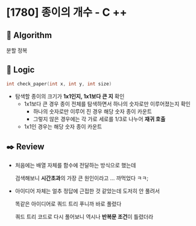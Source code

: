 # [1780] 종이의 개수 - C ++

## :pushpin: **Algorithm**

분할 정복

## :round_pushpin: **Logic**

```c++
int check_paper(int x, int y, int size)
```

- 탐색할 종이의 크기가 **1x1인지, 1x1보다 큰 지** 확인
  - 1x1보다 큰 경우 종이 전체를 탐색하면서 하나의 숫자로만 이루어졌는지 확인
    - 하나의 숫자로만 이루어 진 경우 해당 숫자 종이 카운트
    - 그렇지 않은 경우에는 각 가로 세로를 1/3로 나누어 **재귀 호출**
  - 1x1인 경우는 해당 숫자 종이 카운트

## :black_nib: **Review**

- 처음에는 배열 자체를 함수에 전달하는 방식으로 했는데

  검색해보니 **시간초과**의 가장 큰 원인이라고 ... 까먹었다 ㅋㅋ;

- 아이디어 자체는 얼추 정답에 근접한 것 같았는데 도저히 안 풀려서

  똑같은 아이디어로 쿼드 트리 푸니까 바로 풀렸다

  쿼드 트리 코드로 다시 풀어보니 역시나 **반복문 조건**이 틀렸더라

